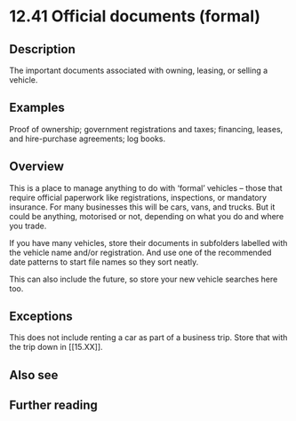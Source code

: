 # 12.41 Official documents (formal)

## Description

The important documents associated with owning, leasing, or selling a vehicle.

## Examples

Proof of ownership; government registrations and taxes; financing, leases, and hire-purchase agreements; log books.

## Overview

This is a place to manage anything to do with ‘formal’ vehicles – those that require official paperwork like registrations, inspections, or mandatory insurance. For many businesses this will be cars, vans, and trucks. But it could be anything, motorised or not, depending on what you do and where you trade.

If you have many vehicles, store their documents in subfolders labelled with the vehicle name and/or registration. And use one of the recommended date patterns to start file names so they sort neatly.

This can also include the future, so store your new vehicle searches here too.

## Exceptions

This does not include renting a car as part of a business trip. Store that with the trip down in [[15.XX]].

## Also see

## Further reading

